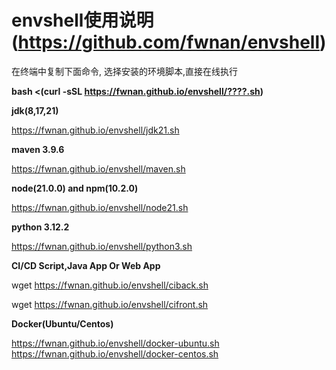 # envshell使用说明(https://github.com/fwnan/envshell)
在终端中复制下面命令, 选择安装的环境脚本,直接在线执行

**bash <(curl -sSL https://fwnan.github.io/envshell/????.sh)**

**jdk(8,17,21)**

https://fwnan.github.io/envshell/jdk21.sh

**maven 3.9.6**

https://fwnan.github.io/envshell/maven.sh

**node(21.0.0) and npm(10.2.0)**

https://fwnan.github.io/envshell/node21.sh

**python 3.12.2**

https://fwnan.github.io/envshell/python3.sh


**CI/CD Script,Java App Or Web App**

wget https://fwnan.github.io/envshell/ciback.sh

wget https://fwnan.github.io/envshell/cifront.sh


**Docker(Ubuntu/Centos)**

https://fwnan.github.io/envshell/docker-ubuntu.sh
https://fwnan.github.io/envshell/docker-centos.sh
